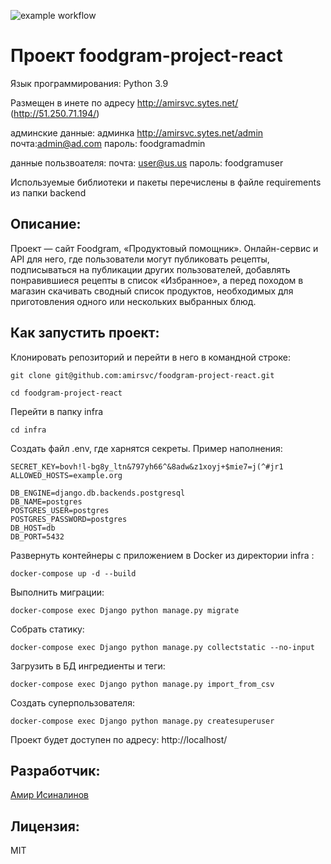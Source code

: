 ![example workflow](https://github.com/amirsvc/foodgram-project-react/actions/workflows/foodgram-project-react.yml/badge.svg)

# **Проект foodgram-project-react**

Язык программирования: Python 3.9

Размещен в инете по адресу http://amirsvc.sytes.net/ (http://51.250.71.194/)

админские данные:
админка http://amirsvc.sytes.net/admin
почта:admin@ad.com
пароль: foodgramadmin

данные пользвоателя:
почта: user@us.us
пароль: foodgramuser

Используемые библиотеки и пакеты перечислены в файле requirements из папки backend

## **Описание:**

Проект — сайт Foodgram, «Продуктовый помощник». Онлайн-сервис и API для него, где пользователи могут публиковать рецепты, подписываться на публикации других пользователей, добавлять понравившиеся рецепты в список «Избранное», а перед походом в магазин скачивать сводный список продуктов, необходимых для приготовления одного или нескольких выбранных блюд.

## **Как запустить проект:**

Клонировать репозиторий и перейти в него в командной строке:
```
git clone git@github.com:amirsvc/foodgram-project-react.git
```
```
cd foodgram-project-react
```
Перейти в папку infra
```
cd infra
```

Создать файл .env, где харнятся секреты.
Пример наполнения:
```
SECRET_KEY=bovh!l-bg8y_ltn&797yh66^&8adw&z1xoyj+$mie7=j(^#jr1
ALLOWED_HOSTS=example.org

DB_ENGINE=django.db.backends.postgresql
DB_NAME=postgres
POSTGRES_USER=postgres
POSTGRES_PASSWORD=postgres
DB_HOST=db
DB_PORT=5432
```
Развернуть контейнеры c приложением в Docker из директории infra :
```
docker-compose up -d --build
```
Выполнить миграции:
```
docker-compose exec Django python manage.py migrate
```
Собрать статику:
```
docker-compose exec Django python manage.py collectstatic --no-input
```
Загрузить в БД ингредиенты и теги:
```
docker-compose exec Django python manage.py import_from_csv
```
Создать суперпользователя:
```
docker-compose exec Django python manage.py createsuperuser
```

Проект будет доступен по адресу: http://localhost/

## **Разработчик:**

[Амир Исиналинов](https://github.com/amirsvc)

## **Лицензия:**
MIT